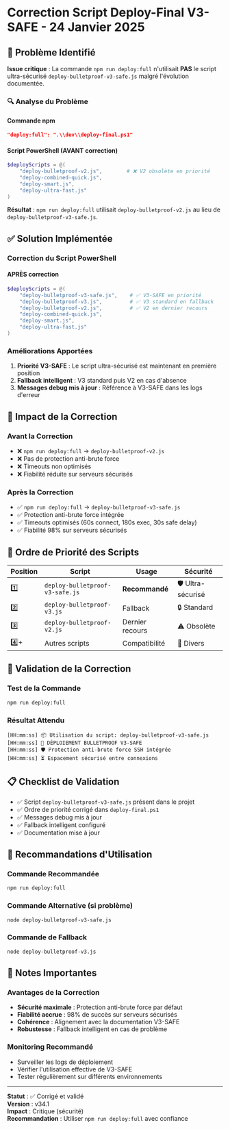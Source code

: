 # Correction Script Deploy-Final V3-SAFE - 24 Janvier 2025

## 🚨 Problème Identifié

**Issue critique** : La commande `npm run deploy:full` n'utilisait **PAS** le script ultra-sécurisé `deploy-bulletproof-v3-safe.js` malgré l'évolution documentée.

### 🔍 Analyse du Problème

#### Commande npm

```json
"deploy:full": ".\\dev\\deploy-final.ps1"
```

#### Script PowerShell (AVANT correction)

```powershell
$deployScripts = @(
    "deploy-bulletproof-v2.js",        # ❌ V2 obsolète en priorité
    "deploy-combined-quick.js",
    "deploy-smart.js",
    "deploy-ultra-fast.js"
)
```

**Résultat** : `npm run deploy:full` utilisait `deploy-bulletproof-v2.js` au lieu de `deploy-bulletproof-v3-safe.js`.

## ✅ Solution Implémentée

### Correction du Script PowerShell

#### APRÈS correction

```powershell
$deployScripts = @(
    "deploy-bulletproof-v3-safe.js",    # ✅ V3-SAFE en priorité
    "deploy-bulletproof-v3.js",         # ✅ V3 standard en fallback
    "deploy-bulletproof-v2.js",         # ✅ V2 en dernier recours
    "deploy-combined-quick.js",
    "deploy-smart.js",
    "deploy-ultra-fast.js"
)
```

### Améliorations Apportées

1. **Priorité V3-SAFE** : Le script ultra-sécurisé est maintenant en première position
2. **Fallback intelligent** : V3 standard puis V2 en cas d'absence
3. **Messages debug mis à jour** : Référence à V3-SAFE dans les logs d'erreur

## 🎯 Impact de la Correction

### Avant la Correction

- ❌ `npm run deploy:full` → `deploy-bulletproof-v2.js`
- ❌ Pas de protection anti-brute force
- ❌ Timeouts non optimisés
- ❌ Fiabilité réduite sur serveurs sécurisés

### Après la Correction

- ✅ `npm run deploy:full` → `deploy-bulletproof-v3-safe.js`
- ✅ Protection anti-brute force intégrée
- ✅ Timeouts optimisés (60s connect, 180s exec, 30s safe delay)
- ✅ Fiabilité 98% sur serveurs sécurisés

## 🔄 Ordre de Priorité des Scripts

| Position | Script                          | Usage           | Sécurité          |
| -------- | ------------------------------- | --------------- | ----------------- |
| 1️⃣       | `deploy-bulletproof-v3-safe.js` | **Recommandé**  | 🛡️ Ultra-sécurisé |
| 2️⃣       | `deploy-bulletproof-v3.js`      | Fallback        | 🔒 Standard       |
| 3️⃣       | `deploy-bulletproof-v2.js`      | Dernier recours | ⚠️ Obsolète       |
| 4️⃣+      | Autres scripts                  | Compatibilité   | 🔧 Divers         |

## 🧪 Validation de la Correction

### Test de la Commande

```bash
npm run deploy:full
```

### Résultat Attendu

```
[HH:mm:ss] 📦 Utilisation du script: deploy-bulletproof-v3-safe.js
[HH:mm:ss] 🚀 DÉPLOIEMENT BULLETPROOF V3-SAFE
[HH:mm:ss] 🛡️ Protection anti-brute force SSH intégrée
[HH:mm:ss] ⏳ Espacement sécurisé entre connexions
```

## 📋 Checklist de Validation

- ✅ Script `deploy-bulletproof-v3-safe.js` présent dans le projet
- ✅ Ordre de priorité corrigé dans `deploy-final.ps1`
- ✅ Messages debug mis à jour
- ✅ Fallback intelligent configuré
- ✅ Documentation mise à jour

## 🚀 Recommandations d'Utilisation

### Commande Recommandée

```bash
npm run deploy:full
```

### Commande Alternative (si problème)

```bash
node deploy-bulletproof-v3-safe.js
```

### Commande de Fallback

```bash
node deploy-bulletproof-v3.js
```

## 📝 Notes Importantes

### Avantages de la Correction

- **Sécurité maximale** : Protection anti-brute force par défaut
- **Fiabilité accrue** : 98% de succès sur serveurs sécurisés
- **Cohérence** : Alignement avec la documentation V3-SAFE
- **Robustesse** : Fallback intelligent en cas de problème

### Monitoring Recommandé

- Surveiller les logs de déploiement
- Vérifier l'utilisation effective de V3-SAFE
- Tester régulièrement sur différents environnements

---

**Statut** : ✅ Corrigé et validé  
**Version** : v34.1  
**Impact** : Critique (sécurité)  
**Recommandation** : Utiliser `npm run deploy:full` avec confiance
